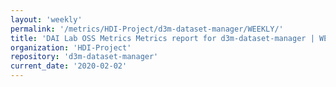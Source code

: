 ```yaml
---
layout: 'weekly'
permalink: '/metrics/HDI-Project/d3m-dataset-manager/WEEKLY/'
title: 'DAI Lab OSS Metrics Metrics report for d3m-dataset-manager | WEEKLY-REPORT-2020-02-02'
organization: 'HDI-Project'
repository: 'd3m-dataset-manager'
current_date: '2020-02-02'
---
```

